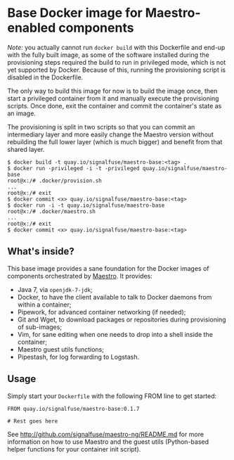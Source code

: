 Base Docker image for Maestro-enabled components
================================================

*Note:* you actually cannot run `docker build` with this Dockerfile and
end-up with the fully built image, as some of the software installed
during the provisioning steps required the build to run in privileged
mode, which is not yet supported by Docker. Because of this, running the
provisioning script is disabled in the Dockerfile.

The only way to build this image for now is to build the image once,
then start a privileged container from it and manually execute the
provisioning scripts. Once done, exit the container and commit the
container's state as an image.

The provisioning is split in two scripts so that you can commit an
intermediary layer and more easily change the Maestro version without
rebuilding the full lower layer (which is much bigger) and benefit from
that shared layer.

```
$ docker build -t quay.io/signalfuse/maestro-base:<tag> .
$ docker run -privileged -i -t -privileged quay.io/signalfuse/maestro-base
root@x:/# .docker/provision.sh
...
root@x:/# exit
$ docker commit <x> quay.io/signalfuse/maestro-base:<tag>
$ docker run -i -t quay.io/signalfuse/maestro-base
root@x:/# .docker/maestro.sh
...
root@x:/# exit
$ docker commit <x> quay.io/signalfuse/maestro-base:<tag>
```

What's inside?
--------------

This base image provides a sane foundation for the Docker images of
components orchestrated by
[Maestro](https://github.com/signalfuse/maestro-ng). It provides:

- Java 7, via `openjdk-7-jdk`;
- Docker, to have the client available to talk to Docker daemons from
  within a container;
- Pipework, for advanced container networking (if needed);
- Git and Wget, to download packages or repositories during provisioning
  of sub-images;
- Vim, for sane editing when one needs to drop into a shell inside the
  container;
- Maestro guest utils functions;
- Pipestash, for log forwarding to Logstash.

Usage
-----

Simply start your `Dockerfile` with the following FROM line to get
started:

```
FROM quay.io/signalfuse/maestro-base:0.1.7

# Rest goes here
```

See http://github.com/signalfuse/maestro-ng/README.md for more
information on how to use Maestro and the guest utils (Python-based
helper functions for your container init script).
